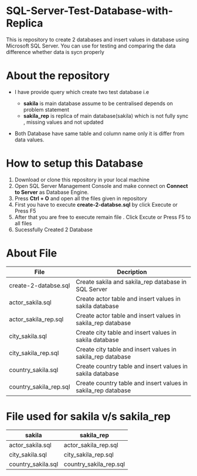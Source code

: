 # SQL-Server-Test-Database-with-Replica
This is repository to create 2 databases and insert values in database using  Microsoft SQL Server. You can use for testing and comparing the data difference  whether data is sycn properly

# About the repository
* I have provide query which create two test database i.e 
  * **sakila**  is main database assume to be centralised depends on problem statement
  * **sakila_rep** is replica of main database(sakila) which is not fully sync , missing values and not updated  
  
* Both Database have same table and column name only it is differ from data values. 

# How to setup this Database

1. Download or clone this repository in your local machine
2. Open SQL Server Management Console and make connect on **Connect to Server** as Database Engine.
3. Press **Ctrl + O** and open all the files given in repository
4. First you have to execute **create-2-databse.sql** by click Execute or Press F5
5. After that you are free to execute remain file . Click Excute or Press F5 to all files
6. Sucessfully Created 2 Database
# About File
| File                   | Decription                                                    |
|------------------------| --------------------------------------------------------------|
| create-2-databse.sql   | Create sakila and sakila_rep database in SQL Server           |
| actor_sakila.sql       | Create actor table and insert values in sakila database       |
| actor_sakila_rep.sql   | Create actor table and insert values in sakila_rep database   |
| city_sakila.sql        | Create city table and insert values in sakila database        |
| city_sakila_rep.sql    | Create city table and insert values in sakila_rep database    |
| country_sakila.sql     | Create country table and insert values in sakila database     |
| country_sakila_rep.sql | Create country table and insert values in sakila_rep database |

# File used for sakila v/s sakila_rep
| sakila             | sakila_rep             |
|--------------------|------------------------|
| actor_sakila.sql   | actor_sakila_rep.sql   |
| city_sakila.sql    | city_sakila_rep.sql    |
| country_sakila.sql | country_sakila_rep.sql |
